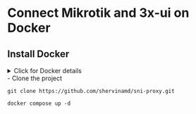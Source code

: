 # Connect Mikrotik and 3x-ui on Docker

## Install Docker

<details>
  <summary>Click for Docker details</summary>

#### Usage

1. **Install Docker:**

   ```sh
   bash <(curl -sSL https://get.docker.com)
   ```

2. **Clone the Project Repository:**

   ```sh
   git clone https://github.com/idaniali/xui-mikrotik-with-docker.git
   cd xui-mikrotik-with-docker
   ```

3. **Start the Service:**

   ```sh
   docker compose up -d
   ```
</details>
- Clone the project

  ```shell
  git clone https://github.com/shervinamd/sni-proxy.git
  ```

  ```shell
  docker compose up -d
  ```
